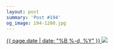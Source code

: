 ```yaml
---
layout: post
summary: 'Post #194'
og_image: 194-1280.jpg
---
```


<p>
 <time>
  <a href="/194">
   {{ page.date | date: "%B %-d, %Y" }}
  </a>
 </time>
 <a href="/194">
  <img sizes="(min-width: 700px) 50vw, calc(100vw - 2rem)" src="{{ site.assets_url }}/194-640.jpg" srcset="{{ site.assets_url }}/194-1280.jpg 1280w, {{ site.assets_url }}/194-960.jpg 960w, {{ site.assets_url }}/194-640.jpg 640w, {{ site.assets_url }}/194-320.jpg 320w"/>
 </a>
</p>
